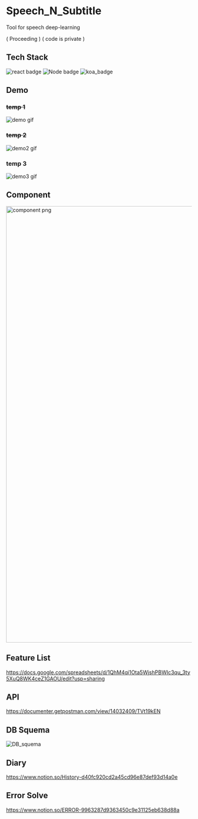# Speech_N_Subtitle
Tool for speech deep-learning

( Proceeding )
( code is private )

## Tech Stack
![react badge](https://img.shields.io/badge/React-v16.13.1-5EB9D2) ![Node badge](https://img.shields.io/badge/Node.js-v12.18.1-brightgreen) 
![koa_badge](https://img.shields.io/badge/Koa-v2.13.0-lightgrey)

## Demo
### <strike>temp 1</strike>
![demo gif](https://user-images.githubusercontent.com/42796949/99486779-38da3080-29a8-11eb-88db-43867428c585.gif)
### <strike>temp 2</strike>
![demo2 gif](https://user-images.githubusercontent.com/42796949/100239193-71fc3d00-2f74-11eb-972a-4521abc3492c.gif)
### temp 3
![demo3 gif](https://user-images.githubusercontent.com/42796949/101162839-2e8d8700-3676-11eb-9340-af092374e059.gif)

## Component
<img width="1180" alt="component png" src="https://user-images.githubusercontent.com/42796949/101162992-73b1b900-3676-11eb-90e2-2476784743a9.png">

## Feature List
https://docs.google.com/spreadsheets/d/1QhM4qi1Ota5WjshPBWIc3qu_3ty5XuQ8WK4ceZ1GAOU/edit?usp=sharing


## API
https://documenter.getpostman.com/view/14032409/TVt19kEN

## DB Squema
![DB_squema](https://user-images.githubusercontent.com/42796949/100113507-ba075b00-2eb3-11eb-8cc9-510dc92cff00.PNG)

## Diary
https://www.notion.so/History-d40fc920cd2a45cd96e87def93d14a0e


## Error Solve
https://www.notion.so/ERROR-9963287d9363450c9e31125eb638d88a
